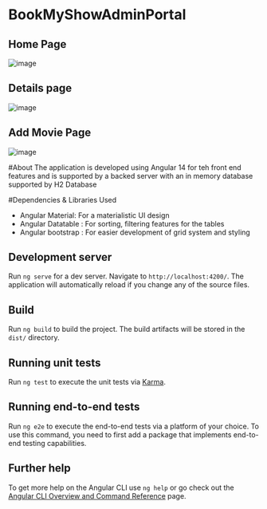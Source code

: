 # BookMyShowAdminPortal

## Home Page

![image](https://user-images.githubusercontent.com/79571862/202919753-5cd435cf-de21-4531-a547-a45fb1fbff93.png)

## Details page

![image](https://user-images.githubusercontent.com/79571862/202919867-cc56f7fe-2f50-4c03-a718-3d82dee37df6.png)

## Add Movie Page

![image](https://user-images.githubusercontent.com/79571862/202919934-aa508c43-839a-42a0-9564-514306a10254.png)


#About
The application is developed using Angular 14 for teh front end features and is supported by a backed server with an in memory database supported by H2 Database
 
#Dependencies & Libraries Used
* Angular Material: For a materialistic UI design
* Angular Datatable : For sorting, filtering features for the tables
* Angular bootstrap : For easier development of grid system and styling


## Development server

Run `ng serve` for a dev server. Navigate to `http://localhost:4200/`. The application will automatically reload if you change any of the source files.


## Build

Run `ng build` to build the project. The build artifacts will be stored in the `dist/` directory.

## Running unit tests

Run `ng test` to execute the unit tests via [Karma](https://karma-runner.github.io).

## Running end-to-end tests

Run `ng e2e` to execute the end-to-end tests via a platform of your choice. To use this command, you need to first add a package that implements end-to-end testing capabilities.

## Further help

To get more help on the Angular CLI use `ng help` or go check out the [Angular CLI Overview and Command Reference](https://angular.io/cli) page.
